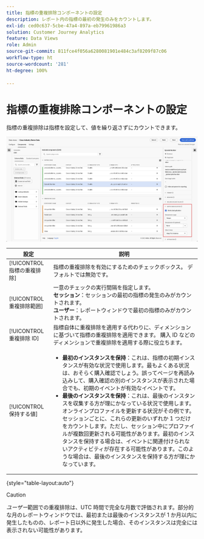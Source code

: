 ```yaml
---
title: 指標の重複排除コンポーネントの設定
description: レポート内の指標の最初の発生のみをカウントします。
exl-id: ced0c637-5cbe-47a4-897a-eb79961986a3
solution: Customer Journey Analytics
feature: Data Views
role: Admin
source-git-commit: 811fce4f056a6280081901e484c3af8209f87c06
workflow-type: ht
source-wordcount: '281'
ht-degree: 100%

---
```


# 指標の重複排除コンポーネントの設定

指標の重複排除は指標を設定して、値を繰り返さずにカウントできます。

![指標の重複排除](../assets/metric-deduplication.png)

| 設定 | 説明 |
| --- | --- |
| [!UICONTROL 指標の重複排除] | 指標の重複排除を有効にするためのチェックボックス。 デフォルトでは無効です。 |
| [!UICONTROL 重複排除範囲] | 一意のチェックの実行間隔を指定します。<br>**セッション**：セッションの最初の指標の発生のみがカウントされます。<br>**ユーザー**：レポートウィンドウで最初の指標のみがカウントされます。 |
| [!UICONTROL 重複排除 ID] | 指標自体に重複排除を適用する代わりに、ディメンションに基づいて指標の重複排除を適用できます。 購入 ID などのディメンションで重複排除を適用する際に役立ちます。 |
| [!UICONTROL 保持する値] | <ul><li>**最初のインスタンスを保持**：これは、指標の初期インスタンスが有効な状況で使用します。最もよくある状況は、おそらく購入確認でしょう。誤ってページを再読み込みして、購入確認の別のインスタンスが表示された場合でも、初期のイベントが有効なイベントです。</li><li>**最後のインスタンスを保持**：これは、最後のインスタンスを収集する方が理にかなっている状況で使用します。オンラインプロファイルを更新する状況がその例です。 セッションごとに、これらの更新のいずれか 1 つだけをカウントします。ただし、セッション中にプロファイルが複数回更新される可能性があります。最初のインスタンスを保持する場合は、イベントに関連付けられないアクティビティが存在する可能性があります。このような場合は、最後のインスタンスを保持する方が理にかなっています。</li></ul> |

{style="table-layout:auto"}

>[!CAUTION]
>
>_ユーザー_&#x200B;範囲での重複排除は、UTC 時間で完全な月数で評価されます。部分的な月のレポートウィンドウでは、最初または最後のインスタンスが 1 か月以内に発生したものの、レポート日以外に発生した場合、そのインスタンスは完全には表示されない可能性があります。
